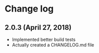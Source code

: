 # Change log

## 2.0.3 (April 27, 2018)

- Implemented better build tests
- Actually created a CHANGELOG.md file